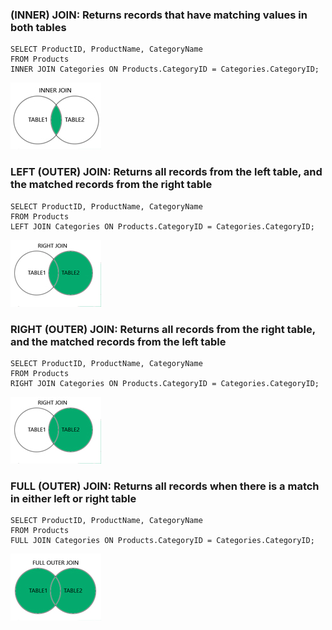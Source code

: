 ### (INNER) JOIN: Returns records that have matching values in both tables
```roomsql
SELECT ProductID, ProductName, CategoryName
FROM Products
INNER JOIN Categories ON Products.CategoryID = Categories.CategoryID;
```
![Alt текст](/img/inner_join.jpg)
### LEFT (OUTER) JOIN: Returns all records from the left table, and the matched records from the right table
```roomsql
SELECT ProductID, ProductName, CategoryName
FROM Products
LEFT JOIN Categories ON Products.CategoryID = Categories.CategoryID;
```
![Alt текст](/img/right_join.jpg)
### RIGHT (OUTER) JOIN: Returns all records from the right table, and the matched records from the left table
```roomsql
SELECT ProductID, ProductName, CategoryName
FROM Products
RIGHT JOIN Categories ON Products.CategoryID = Categories.CategoryID;
```
![Alt текст](/img/right_join.jpg)
### FULL (OUTER) JOIN: Returns all records when there is a match in either left or right table
```roomsql
SELECT ProductID, ProductName, CategoryName
FROM Products
FULL JOIN Categories ON Products.CategoryID = Categories.CategoryID;
```
![Alt текст](/img/full_join.jpg)